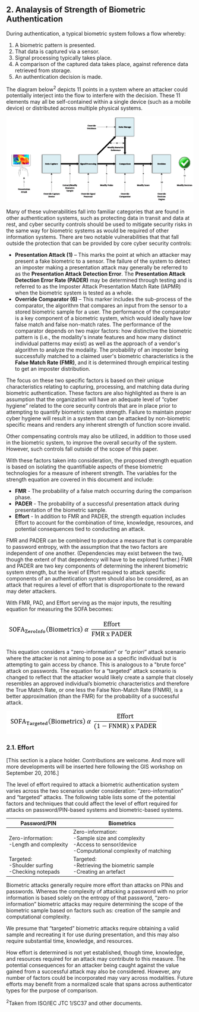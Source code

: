 ## 2. Analaysis of Strength of Biometric Authentication
During authentication, a typical biometric system follows a flow whereby:

1.	A biometric pattern is presented.
1.	That data is captured via a sensor.
1.	Signal processing typically takes place.
1.	A comparison of the captured data takes place, against reference data retrieved from storage.
1.	An authentication decision is made.

The diagram below<sup>2</sup> depicts 11 points in a system where an attacker could potentially interject into the flow to interfere with the decision. These 11 elements may all be self-contained within a single device (such as a mobile device) or distributed across multiple physical systems.

![](media/attackdiagram.png)

Many of these vulnerabilities fall into familiar categories that are found in other authentication systems, such as protecting data in transit and data at rest, and cyber security controls should be used to mitigate security risks in the same way for biometric systems as would be required of other information systems. There are two notable vulnerabilities that that fall outside the protection that can be provided by core cyber security controls:

- **Presentation Attack (1)** – This marks the point at which an attacker may present a fake biometric to a sensor. The failure of the system to detect an imposter making a presentation attack may generally be referred to as the **Presentation Attack Detection Error**. The **Presentation Attack Detection Error Rate (PADER)** may be determined through testing and is referred to as the Imposter Attack Presentation Match Rate (IAPMR) when the biometric system is tested as a whole.
- **Override Comparator (6)** – This marker includes the sub-process of the comparator, the algorithm that compares an input from the sensor to a stored biometric sample for a user.  The performance of the comparator is a key component of a biometric system, which would ideally have low false match and false non-match rates.  The performance of the comparator depends on two major factors:  how distinctive the biometric pattern is (i.e., the modality's innate features and how many distinct individual patterns may exist) as well as the approach of a vendor's algorithm to analyze the modality. The probability of an imposter being successfully matched to a claimed user's biometric characteristics is the **False Match Rate (FMR)**, and it is determined through empirical testing to get an imposter distribution.

The focus on these two specific factors is based on their unique characteristics relating to capturing, processing, and matching data during biometric authentication. These factors are also highlighted as there is an assumption that the organization will have an adequate level of “cyber hygiene” related to the core security controls that are in place prior to attempting to quantify biometric system strength. Failure to maintain proper cyber hygiene will result in a system that can be attacked by non-biometric specific means and renders any inherent strength of function score invalid.

Other compensating controls may also be utilized, in addition to those used in the biometric system, to improve the overall security of the system. However, such controls fall outside of the scope of this paper.

With these factors taken into consideration, the proposed strength equation is based on isolating the quantifiable aspects of these biometric technologies for a measure of inherent strength. The variables for the strength equation are covered in this document and include:

- **FMR** - The probability of a false match occurring during the comparison phase.
- **PADER** - The probability of a successful presentation attack during presentation of the biometric sample.
- **Effort** - In addition to FMR and PADER, the strength equation includes Effort to account for the combination of time, knowledge, resources, and potential consequences tied to conducting an attack.

FMR and PADER can be combined to produce a measure that is comparable to password entropy, with the assumption that the two factors are independent of one another. (Dependencies may exist between the two, though the extent of that dependency will have to be explored further.) FMR and PADER are two key components of determining the inherent biometric system strength, but the level of Effort required to attack specific components of an authentication system should also be considered, as an attack that requires a level of effort that is disproportionate to the reward may deter attackers.

With FMR, PAD, and Effort serving as the major inputs, the resulting equation for measuring the SOFA becomes:

![](media/zeroinfosofa.png)

This equation considers a “zero-information” or *“a priori”* attack scenario where the attacker is not aiming to pose as a specific individual but is attempting to gain access by chance.  This is analogous to a "brute force" attack on passwords. The equation for a “targeted” attack scenario is changed to reflect that the attacker would likely create a sample that closely resembles an approved individual’s biometric characteristics and therefore the True Match Rate, or one less the False Non-Match Rate (FNMR), is a better approximation (than the FMR) for the probability of a successful attack.

![](media/targetedsofa.png)

### 2.1. Effort
[This section is a place holder. Contributions are welcome. And more will more developments will be inserted here following the GIS workshop on September 20, 2016.]

The level of effort required to attack a biometric authentication system varies across the two scenarios under consideration:  “zero-information” and “targeted” attacks. The following table lists some of the potential factors and techniques that could affect the level of effort required for attacks on password/PIN-based systems and biometric-based systems. 

| Password/PIN         | Biometrics     |
| -------------------  |----------------|
| Zero-information: <br> -Length and complexity | Zero-information: <br> -Sample size and complexity <br> -Access to sensor/device <br> -Computational complexity of matching         |  
| Targeted: <br> -Shoulder surfing <br> -Checking notepads | Targeted: <br> -Retrieving the biometric sample <br> -Creating an artefact |

Biometric attacks generally require more effort than attacks on PINs and passwords. Whereas the complexity of attacking a password with no prior information is based solely on the entropy of that password, “zero-information” biometric attacks may require determining the scope of the biometric sample based on factors such as:  creation of the sample and computational complexity. 

We presume that “targeted” biometric attacks require obtaining a valid sample and recreating it for use during presentation, and this may also require substantial time, knowledge, and resources.

How effort is determined is not yet established, though time, knowledge, and resources required for an attack may contribute to this measure. The potential consequences for an attacker being caught against the value gained from a successful attack may also be considered. However, any number of factors could be incorporated may vary across modalities. Future efforts may benefit from a normalized scale that spans across authenticator types for the purpose of comparison. 



<sup>2</sup>Taken from ISO/IEC JTC 1/SC37 and other documents.
